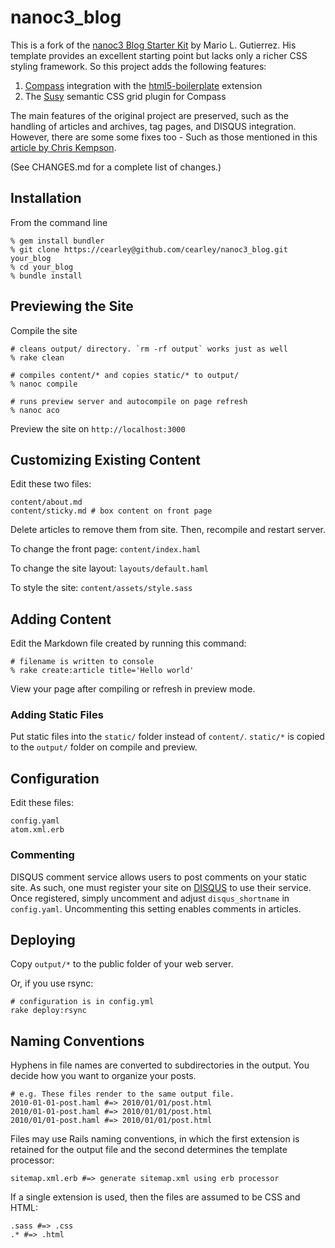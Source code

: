 # nanoc3_blog

This is a fork of the [nanoc3 Blog Starter Kit](https://github.com/mgutz/nanoc3_blog/) by Mario L. Gutierrez. His template provides an excellent starting point but lacks only a richer CSS styling framework. So this project adds the following features:

1. [Compass](http://compass-style.org/) integration with the [html5-boilerplate](https://github.com/sporkd/compass-html5-boilerplate) extension
2. The [Susy](https://github.com/ericam/compass-susy-plugin) semantic CSS grid plugin for Compass

The main features of the original project are preserved, such as the handling of articles and archives, tag pages, and DISQUS integration. However, there are some some fixes too - Such as those mentioned in this [article by Chris Kempson](http://chriskempson.com/2011/02/01/blogging-with-nanoc3-blog-starter-kit.html).

(See CHANGES.md for a complete list of changes.)


## Installation

From the command line

    % gem install bundler
    % git clone https://cearley@github.com/cearley/nanoc3_blog.git your_blog
    % cd your_blog
    % bundle install

## Previewing the Site

Compile the site

    # cleans output/ directory. `rm -rf output` works just as well
    % rake clean 

    # compiles content/* and copies static/* to output/
    % nanoc compile

    # runs preview server and autocompile on page refresh
    % nanoc aco

Preview the site on `http://localhost:3000`

## Customizing Existing Content

Edit these two files:

    content/about.md
    content/sticky.md # box content on front page

Delete articles to remove them from site. Then, recompile and restart server.

To change the front page: `content/index.haml`

To change the site layout: `layouts/default.haml`

To style the site: `content/assets/style.sass`


## Adding Content

Edit the Markdown file created by running this command:

    # filename is written to console
    % rake create:article title='Hello world'

View your page after compiling or refresh in preview mode.


### Adding Static Files

Put static files into the `static/` folder instead of `content/`. `static/*` is copied to the `output/` folder on compile and preview.


## Configuration

Edit these files:

    config.yaml
    atom.xml.erb

### Commenting

DISQUS comment service allows users to post comments on your static site. As such, one must register your site on [DISQUS](http://disqus.com) to
use their service. Once registered, simply uncomment and adjust `disqus_shortname` in `config.yaml`. Uncommenting this setting
enables comments in articles.


## Deploying

Copy `output/*` to the public folder of your web server.

Or, if you use rsync:

    # configuration is in config.yml
    rake deploy:rsync

## Naming Conventions

Hyphens in file names are converted to subdirectories in the output. You decide how you want to organize
your posts. 

    # e.g. These files render to the same output file.
    2010-01-01-post.haml #=> 2010/01/01/post.html
    2010/01-01-post.haml #=> 2010/01/01/post.html
    2010/01/01-post.haml #=> 2010/01/01/post.html

Files may use Rails naming conventions, in which the first extension is retained for the output file
and the second determines the template processor:

    sitemap.xml.erb #=> generate sitemap.xml using erb processor

If a single extension is used, then the files are assumed to be CSS and HTML:

    .sass #=> .css
    .* #=> .html

